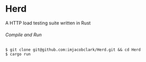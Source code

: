 # Herd
A HTTP load testing suite written in Rust

###### Compile and Run
```shell
$ git clone git@github.com:imjacobclark/Herd.git && cd Herd
$ cargo run
```
